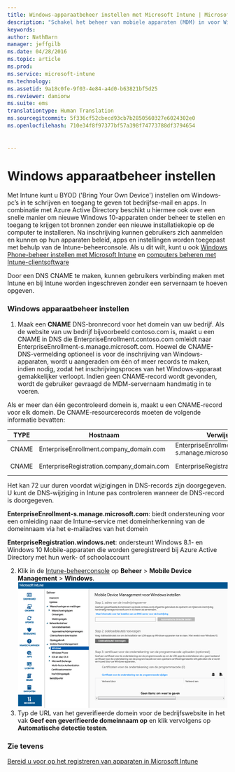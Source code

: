 ```yaml
---
title: Windows-apparaatbeheer instellen met Microsoft Intune | Microsoft Intune
description: "Schakel het beheer van mobiele apparaten (MDM) in voor Windows-pc’s, waaronder Windows 10-apparaten met Microsoft Intune."
keywords: 
author: NathBarn
manager: jeffgilb
ms.date: 04/28/2016
ms.topic: article
ms.prod: 
ms.service: microsoft-intune
ms.technology: 
ms.assetid: 9a18c0fe-9f03-4e84-a4d0-b63821bf5d25
ms.reviewer: damionw
ms.suite: ems
translationtype: Human Translation
ms.sourcegitcommit: 5f336cf52cbecd93cb7b2850560327e6024302e0
ms.openlocfilehash: 710e34f8f97377bf57a398f74773788df3794654


---
```


# Windows apparaatbeheer instellen
Met Intune kunt u BYOD ('Bring Your Own Device') instellen om Windows-pc’s in te schrijven en toegang te geven tot bedrijfse-mail en apps. In combinatie met Azure Active Directory beschikt u hiermee ook over een snelle manier om nieuwe Windows 10-apparaten onder beheer te stellen en toegang te krijgen tot bronnen zonder een nieuwe installatiekopie op de computer te installeren. Na inschrijving kunnen gebruikers zich aanmelden en kunnen op hun apparaten beleid, apps en instellingen worden toegepast met behulp van de Intune-beheerconsole. Als u dit wilt, kunt u ook [Windows Phone-beheer instellen met Microsoft Intune](set-up-windows-phone-management-with-microsoft-intune.md) en [computers beheren met Intune-clientsoftware](manage-windows-pcs-with-microsoft-intune.md)

Door een DNS CNAME te maken, kunnen gebruikers verbinding maken met Intune en bij Intune worden ingeschreven zonder een servernaam te hoeven opgeven.

### Windows apparaatbeheer instellen

  1.  Maak een **CNAME** DNS-bronrecord voor het domein van uw bedrijf. Als de website van uw bedrijf bijvoorbeeld contoso.com is, maakt u een CNAME in DNS die EnterpriseEnrollment.contoso.com omleidt naar EnterpriseEnrollment-s.manage.microsoft.com. Hoewel de CNAME-DNS-vermelding optioneel is voor de inschrijving van Windows-apparaten, wordt u aangeraden om één of meer records te maken, indien nodig, zodat het inschrijvingsproces van het Windows-apparaat gemakkelijker verloopt. Indien geen CNAME-record wordt gevonden, wordt de gebruiker gevraagd de MDM-servernaam handmatig in te voeren.

  Als er meer dan één gecontroleerd domein is, maakt u een CNAME-record voor elk domein. De CNAME-resourcerecords moeten de volgende informatie bevatten:

  |TYPE|Hostnaam|Verwijst naar|TTL|
  |--------|-------------|-------------|-------|
  |CNAME|EnterpriseEnrollment.company_domain.com|EnterpriseEnrollment-s.manage.microsoft.com |1 uur|
  |CNAME|EnterpriseRegistration.company_domain.com|EnterpriseRegistration.windows.net|1 uur|

  Het kan 72 uur duren voordat wijzigingen in DNS-records zijn doorgegeven. U kunt de DNS-wijziging in Intune pas controleren wanneer de DNS-record is doorgegeven.

  **EnterpriseEnrollment-s.manage.microsoft.com**: biedt ondersteuning voor een omleiding naar de Intune-service met domeinherkenning van de domeinnaam via het e-mailadres van het domein

  **EnterpriseRegistration.windows.net**: ondersteunt Windows 8.1- en Windows 10 Mobile-apparaten die worden geregistreerd bij Azure Active Directory met hun werk- of schoolaccount

  2.  Klik in de [Intune-beheerconsole](http://manage.microsoft.com) op **Beheer** &gt; **Mobile Device Management** &gt; **Windows**.
  ![Het dialoogvenster Windows-apparaatbeheer](../media/enroll-intune-winenr.png)
  3.  Typ de URL van het geverifieerde domein voor de bedrijfswebsite in het vak **Geef een geverifieerde domeinnaam op** en klik vervolgens op **Automatische detectie testen**.

### Zie tevens
[Bereid u voor op het registreren van apparaten in Microsoft Intune](get-ready-to-enroll-devices-in-microsoft-intune.md)



<!--HONumber=Jul16_HO3-->


